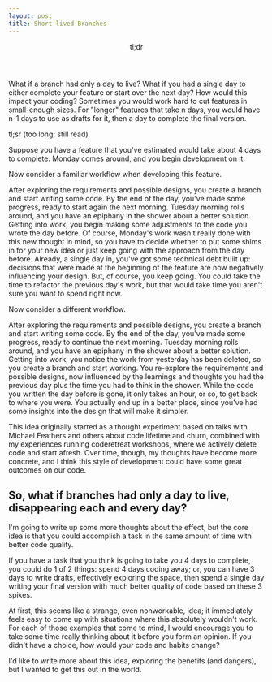 ```yaml
---
layout: post
title: Short-lived Branches
---
```


<aside class='callout highlight'>
<header>tl;dr</header>

What if a branch had only a day to live? What if you had a single day to either complete your feature or start over the next day? How would this impact your coding? Sometimes you would work hard to cut features in small-enough sizes. For "longer" features that take n days, you would have n-1 days to use as drafts for it, then a day to complete the final version.
</aside>

tl;sr (too long; still read)

Suppose you have a feature that you've estimated would take about 4 days to complete. Monday comes around, and you begin development on it.

Now consider a familiar workflow when developing this feature.

After exploring the requirements and possible designs, you create a branch and start writing some code. By the end of the day, you've made some progress, ready to start again the next morning. Tuesday morning rolls around, and you have an epiphany in the shower about a better solution. Getting into work, you begin making some adjustments to the code you wrote the day before. Of course, Monday's work wasn't really done with this new thought in mind, so you have to decide whether to put some shims in for your new idea or just keep going with the approach from the day before. Already, a single day in, you've got some technical debt built up: decisions that were made at the beginning of the feature are now negatively influencing your design. But, of course, you keep going. You could take the time to refactor the previous day's work, but that would take time you aren't sure you want to spend right now.

Now consider a different workflow.

After exploring the requirements and possible designs, you create a branch and start writing some code. By the end of the day, you've made some progress, ready to continue the next morning. Tuesday morning rolls around, and you have an epiphany in the shower about a better solution. Getting into work, you notice the work from yesterday has been deleted, so you create a branch and start working. You re-explore the requirements and possible designs, now influenced by the learnings and thoughts you had the previous day plus the time you had to think in the shower. While the code you written the day before is gone, it only takes an hour, or so, to get back to where you were. You actually end up in a better place, since you've had some insights into the design that will make it simpler.

<aside class='callout highlight'>
This idea originally started as a thought experiment based on talks with Michael Feathers and others about code lifetime and churn, combined with my experiences running coderetreat workshops, where we actively delete code and start afresh. Over time, though, my thoughts have become more concrete, and I think this style of development could have some great outcomes on our code.
</aside>

## So, what if branches had only a day to live, disappearing each and every day?

I'm going to write up some more thoughts about the effect, but the core idea is that you could accomplish a task in the same amount of time with better code quality.

If you have a task that you think is going to take you 4 days to complete, you could do 1 of 2 things: spend 4 days coding away; or, you can have 3 days to write drafts, effectively exploring the space, then spend a single day writing your final version with much better quality of code based on these 3 spikes.

At first, this seems like a strange, even nonworkable, idea; it immediately feels easy to come up with situations where this absolutely wouldn't work. For each of those examples that come to mind, I would encourage you to take some time really thinking about it before you form an opinion. If you didn't have a choice, how would your code and habits change?

I'd like to write more about this idea, exploring the benefits (and dangers), but I wanted to get this out in the world.
